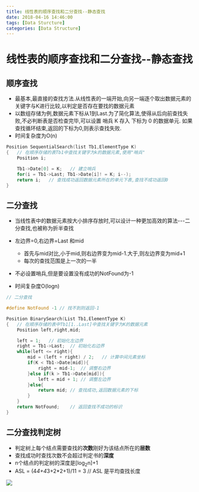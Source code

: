 ```yaml
---
title: 线性表的顺序查找和二分查找--静态查找
date: 2018-04-16 14:46:00
tags: [Data Sturcture]  
categories: [Data Structure]  
---
```


# 线性表的顺序查找和二分查找--静态查找

## 顺序查找
- 最基本,最直接的查找方法.从线性表的一端开始,向另一端逐个取出数据元素的关键字与K进行比较,以判定是否存在要找的数据元素
- 以数组存储为例,数据元素下标从1到Last.为了简化算法,使得从后向前查找失败,不必判断表是否检查完毕,可以设置 哨兵 K 存入 下标为 0 的数据单元.  如果查找循环结束,返回的下标为0,则表示查找失败.
- 时间复杂度为O(n)
```c++
Position SequentialSearch(list Tb1,ElementType K)
{   // 在顺序存储的表Tb1中查找关键字为k的数据元素,使用"哨兵"
    Position i;

    Tb1->Date[0] = K;   // 建立哨兵
    for(i = Tb1->Last; Tb1->Date[i]! = K; i--);
    return i;   // 查找成功返回数据元素所在的单元下表,查找不成功返回0
}
```

## 二分查找
- 当线性表中的数据元素按大小排序存放时,可以设计一种更加高效的算法---二分查找,也被称为折半查找
- 左边界=0,右边界=Last 和mid
    - 首先与mid对比,小于mid,则右边界变为mid-1.大于,则左边界变为mid+1
    - 每次的查找范围是上一次的一半

- 不必设置哨兵,但是要设置没有成功的NotFound为-1
    
- 时间复杂度O(logn)
```c++
// 二分查找

#define NotFound -1 // 找不到则返回-1

Position BinarySearch(List Tb1,ElementType K)
{   // 在顺序存储的表中Tb1[1..Last]中查找关键字为K的数据元素
    Position left,right,mid;

    left = 1;   // 初始化左边界
    right = Tb1->Last;  // 初始化右边界
    while(left <= right){
        mid = (left + right) / 2;   // 计算中间元素坐标
        if(K < Tb1->Date[mid]){
            right = mid-1;  // 调整右边界
        }else if(k > Tb1->Date[mid]){
            left = mid + 1; // 调整左边界 
        }else{
            return mid; // 查找成功,返回数据元素的下标
        }
    }
    return NotFound;    // 返回查找不成功的标识
}
```

## 二分查找判定树
- 判定树上每个结点需要查找的**次数**刚好为该结点所在的**层数**
- 查找成功时查找次数不会超过判定书的**深度**
- n个结点的判定树的深度是[log<sub>2</sub>n]+1
- ASL = (4*4+4*3+2*2+1)/11 = 3  // ASL 是平均查找长度

![](http://oz2u8kxpt.bkt.clouddn.com/18-4-22/58084278.jpg)